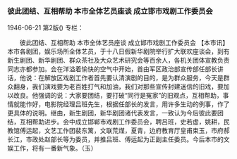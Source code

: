 ### 彼此团结、互相帮助  本市全体艺员座谈  成立邯市戏剧工作委员会

1946-06-21
第2版()
专栏：

　　彼此团结、互相帮助
    本市全体艺员座谈
    成立邯市戏剧工作委员会
    【本市讯】本市各剧团，娱乐场所全体艺员，于十八日假新华剧院举行扩大联欢座谈会，到有新生剧团、新华剧团、群众茶社及大众艺术研究会等百余人，各机关团体宣教负责同志亦都参加。会在洋溢着愉快的空气中开始，首由军区政治部宣传部任部长讲话，他说：在解放区戏剧工作者首先要认清演剧的目的，是为群众服务，今天是群众翻身，我们演戏要为老百姓打气和加油，我们对那些宣传封建迷信的旧戏，要加以改良。他强调的说：大家要团结，要打破“同行是冤家”的旧观点，互相帮助，事情就能作好，电影院经理吕班先生，根据任部长的发言，用许多生动的例事，作了更具体的说明。继由，新生剧团，新华剧团诸代表发言，一致认为今后彼此要团结，互相帮助进步。会中成立邯郸市戏剧工作委员会，聘吕班，史若虚，姚耕，民教馆傅运起，文艺工作团裴东篱，文联荒煤，夏青，边府教育厅皇甫束玉，市府郝长江，市政处赵部长等为委员，并推吕班、傅运起为正副主任委员。今后本市的文娱工作，将有一番新气象。（玉）
